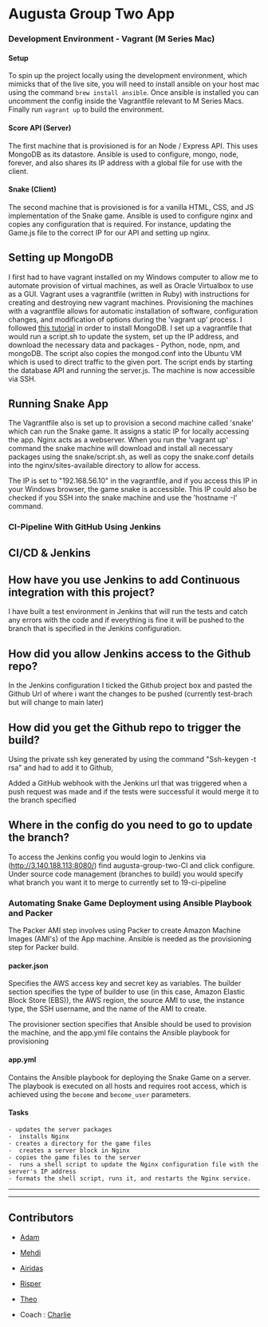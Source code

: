 # Augusta Group Two App

### Development Environment - Vagrant (M Series Mac)

#### Setup

To spin up the project locally using the development environment, which mimicks that of the live site, you will need to install ansible on your host mac using the command `brew install ansible`. Once ansible is installed you can uncomment the config inside the Vagrantfile relevant to M Series Macs. Finally run `vagrant up` to build the environment.

#### Score API (Server)

The first machine that is provisioned is for an Node / Express API. This uses MongoDB as its datastore. Ansible is used to configure, mongo, node, forever, and also shares its IP address with a global file for use with the client.

#### Snake (Client)

The second machine that is provisioned is for a vanilla HTML, CSS, and JS implementation of the Snake game. Ansible is used to configure nginx and copies any configuration that is required. For instance, updating the Game.js file to the correct IP for our API and setting up nginx.

## Setting up MongoDB

I first had to have vagrant installed on my Windows computer to allow me to automate provision of virtual machines, as well as Oracle Virtualbox to use as a GUI. Vagrant uses a vagrantfile (written in Ruby) with instructions for creating and destroying new vagrant machines. Provisioning the machines with a vagrantfile allows for automatic installation of software, configuration changes, and modification of options during the 'vagrant up' process.
I followed [this tutorial](https://www.mongodb.com/docs/manual/tutorial/install-mongodb-on-ubuntu/) in order to install MongoDB. I set up a vagrantfile that would run a script.sh to update the system, set up the IP address, and download the necessary data and packages - Python, node, npm, and mongoDB. The script also copies the mongod.conf into the Ubuntu VM which is used to direct traffic to the given port.
The script ends by starting the database API and running the server.js. The machine is now accessible via SSH.

## Running Snake App

The Vagrantfile also is set up to provision a second machine called 'snake' which can run the Snake game. It assigns a static IP for locally accessing the app. Nginx acts as a webserver. When you run the 'vagrant up' command the snake machine will download and install all necessary packages using the snake/script.sh, as well as copy the snake.conf details into the nginx/sites-available directory to allow for access.

The IP is set to "192.168.56.10" in the vagrantfile, and if you access this IP in your Windows browser, the game snake is accessible. This IP could also be checked if you SSH into the snake machine and use the 'hostname -I' command.

### CI-Pipeline With GitHub Using Jenkins

## CI/CD & Jenkins

## How have you use Jenkins to add Continuous integration with this project?

I have built a test environment in Jenkins that will run the tests and catch any errors with the code and if everything is fine it will be pushed to
the branch that is specified in the Jenkins configuration.

## How did you allow Jenkins access to the Github repo?

In the Jenkins configuration I ticked the Github project box and pasted the Github Url of where i want the changes to be pushed (currently test-brach but will change to main later)

## How did you get the Github repo to trigger the build?

Using the private ssh key generated by using the command "Ssh-keygen -t rsa" and had to add it to Github,

Added a GitHub webhook with the Jenkins url that was triggered when a push request was made and if the tests were successful it would merge it to the branch specified

## Where in the config do you need to go to update the branch?

To access the Jenkins config you would login to Jenkins via (http://3.140.188.113:8080/) find augusta-group-two-CI and click configure. Under source code management (branches to build) you would specify what branch you want it to merge to currently set to 19-ci-pipeline

### Automating Snake Game Deployment using Ansible Playbook and Packer

The Packer AMI step involves using Packer to create Amazon Machine Images (AMI's) of the App machine. Ansible is needed as the provisioning step for Packer build.

#### packer.json

Specifies the AWS access key and secret key as variables. The builder section specifies the type of builder to use (in this case, Amazon Elastic Block Store (EBS)), the AWS region, the source AMI to use, the instance type, the SSH username, and the name of the AMI to create.

The provisioner section specifies that Ansible should be used to provision the machine, and the app.yml file contains the Ansible playbook for provisioning

#### app.yml

Contains the Ansible playbook for deploying the Snake Game on a server. The playbook is executed on all hosts and requires root access, which is achieved using the `become` and `become_user` parameters.

#### Tasks

    - updates the server packages
    -  installs Nginx
    - creates a directory for the game files
    -  creates a server block in Nginx
    - copies the game files to the server
    -  runs a shell script to update the Nginx configuration file with the server's IP address
    - formats the shell script, runs it, and restarts the Nginx service.

---

---

## Contributors

- [Adam](https://github.com/adampaulsackfield)

- [Mehdi](https://github.com/LemonRiz)

- [Airidas](https://github.com/Adaz99)

- [Risper](https://github.com/djava387)

- [Theo](https://github.com/theo-Ross/)

- Coach : [Charlie](https://github.com/Charlie-robin)

